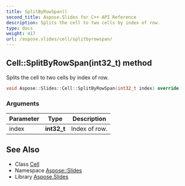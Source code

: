 ```yaml
---
title: SplitByRowSpan()
second_title: Aspose.Slides for C++ API Reference
description: Splits the cell to two cells by index of row.
type: docs
weight: 417
url: /aspose.slides/cell/splitbyrowspan/
---
```

## Cell::SplitByRowSpan(int32_t) method


Splits the cell to two cells by index of row.

```cpp
void Aspose::Slides::Cell::SplitByRowSpan(int32_t index) override
```


### Arguments

| Parameter | Type | Description |
| --- | --- | --- |
| index | **int32_t** | Index of row. |

## See Also

* Class [Cell](../)
* Namespace [Aspose::Slides](../../)
* Library [Aspose.Slides](../../../)